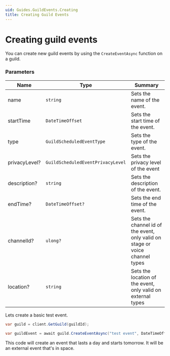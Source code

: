 ```yaml
---
uid: Guides.GuildEvents.Creating
title: Creating Guild Events
---
```


# Creating guild events

You can create new guild events by using the `CreateEventAsync` function on a guild.

### Parameters

| Name          | Type                              | Summary                                                                      |
| ------------- | --------------------------------- | ---------------------------------------------------------------------------- |
| name          | `string`                          | Sets the name of the event.                                                  |
| startTime     | `DateTimeOffset`                  | Sets the start time of the event.                                            |
| type          | `GuildScheduledEventType`         | Sets the type of the event.                                                  |
| privacyLevel? | `GuildScheduledEventPrivacyLevel` | Sets the privacy level of the event                                          |
| description?  | `string`                          | Sets the description of the event.                                           |
| endTime?      | `DateTimeOffset?`                 | Sets the end time of the event.                                              |
| channelId?    | `ulong?`                          | Sets the channel id of the event, only valid on stage or voice channel types |
| location?     | `string`                          | Sets the location of the event, only valid on external types                 |

Lets create a basic test event.

```cs
var guild = client.GetGuild(guildId);

var guildEvent = await guild.CreateEventAsync("test event", DateTimeOffset.UtcNow.AddDays(1),  GuildScheduledEventType.External, endTime: DateTimeOffset.UtcNow.AddDays(2), location: "Space");
```

This code will create an event that lasts a day and starts tomorrow. It will be an external event that's in space.
